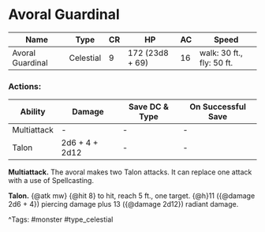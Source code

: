 # Avoral Guardinal

| Name | Type | CR | HP | AC | Speed |
|------|------|----|----|----|-------|
| Avoral Guardinal | Celestial | 9 | 172 (23d8 + 69) | 16 | walk: 30 ft., fly: 50 ft. |

### Actions:

| Ability | Damage | Save DC & Type | On Successful Save |
|---------|--------|----------------|--------------------|
| Multiattack | - | - | - |
| Talon | 2d6 + 4 + 2d12 | - | - |


**Multiattack.** The avoral makes two Talon attacks. It can replace one attack with a use of Spellcasting.

**Talon.** {@atk mw} {@hit 8} to hit, reach 5 ft., one target. {@h}11 ({@damage 2d6 + 4}) piercing damage plus 13 ({@damage 2d12}) radiant damage.

^Tags: #monster #type_celestial
